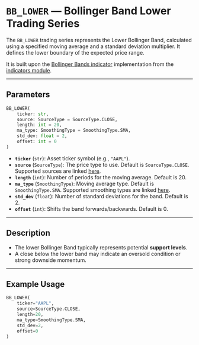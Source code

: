 
# `BB_LOWER` — Bollinger Band Lower Trading Series

The `BB_LOWER` trading series represents the Lower Bollinger Band, calculated using a specified moving average and a standard deviation multiplier. It defines the lower boundary of the expected price range.

It is built upon the [Bollinger Bands indicator](../../../../trading_strategy_tester/indicators/volatility/bb.py) implementation from the [indicators module](../indicators.md).

---

## Parameters

```python
BB_LOWER(
    ticker: str,
    source: SourceType = SourceType.CLOSE,
    length: int = 20,
    ma_type: SmoothingType = SmoothingType.SMA,
    std_dev: float = 2,
    offset: int = 0
)
```

- **`ticker`** (`str`): Asset ticker symbol (e.g., `"AAPL"`).
- **`source`** (`SourceType`): The price type to use. Default is `SourceType.CLOSE`. Supported sources are linked [here](../enums/source.md).
- **`length`** (`int`): Number of periods for the moving average. Default is 20.
- **`ma_type`** (`SmoothingType`): Moving average type. Default is `SmoothingType.SMA`. Supported smoothing types are linked [here](../enums/smoothing.md).
- **`std_dev`** (`float`): Number of standard deviations for the band. Default is 2.
- **`offset`** (`int`): Shifts the band forwards/backwards. Default is 0.

---

## Description

- The lower Bollinger Band typically represents potential **support levels**.
- A close below the lower band may indicate an oversold condition or strong downside momentum.

---

## Example Usage

```python
BB_LOWER(
    ticker="AAPL",
    source=SourceType.CLOSE,
    length=20,
    ma_type=SmoothingType.SMA,
    std_dev=2,
    offset=0
)
```
